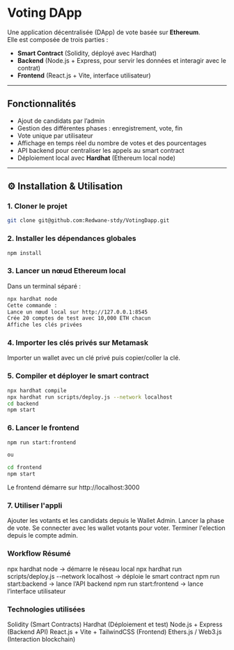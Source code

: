 # Voting DApp

Une application décentralisée (DApp) de vote basée sur **Ethereum**.  
Elle est composée de trois parties :
- **Smart Contract** (Solidity, déployé avec Hardhat)
- **Backend** (Node.js + Express, pour servir les données et interagir avec le contrat)
- **Frontend** (React.js + Vite, interface utilisateur)

---

## Fonctionnalités
- Ajout de candidats par l’admin
- Gestion des différentes phases : enregistrement, vote, fin
- Vote unique par utilisateur
- Affichage en temps réel du nombre de votes et des pourcentages
- API backend pour centraliser les appels au smart contract
- Déploiement local avec **Hardhat** (Ethereum local node)

---

## ⚙️ Installation & Utilisation

### 1. Cloner le projet
```bash
git clone git@github.com:Redwane-stdy/VotingDapp.git
```

### 2. Installer les dépendances globales
```bash
npm install
```

### 3. Lancer un nœud Ethereum local
Dans un terminal séparé :
```bash
npx hardhat node
Cette commande :
Lance un nœud local sur http://127.0.0.1:8545
Crée 20 comptes de test avec 10,000 ETH chacun
Affiche les clés privées
```

### 4. Importer les clés privés sur Metamask

Importer un wallet avec un clé privé puis copier/coller la clé.

### 5. Compiler et déployer le smart contract
```bash
npx hardhat compile
npx hardhat run scripts/deploy.js --network localhost
cd backend
npm start
```

### 6. Lancer le frontend

```bash
npm run start:frontend

ou

cd frontend
npm start
```

Le frontend démarre sur http://localhost:3000

### 7. Utiliser l'appli

Ajouter les votants et les candidats depuis le Wallet Admin.
Lancer la phase de vote.
Se connecter avec les wallet votants pour voter.
Terminer l'election depuis le compte admin.



### Workflow Résumé
npx hardhat node → démarre le réseau local
npx hardhat run scripts/deploy.js --network localhost → déploie le smart contract
npm run start:backend → lance l’API backend
npm run start:frontend → lance l’interface utilisateur

### Technologies utilisées
Solidity (Smart Contracts)
Hardhat (Déploiement et test)
Node.js + Express (Backend API)
React.js + Vite + TailwindCSS (Frontend)
Ethers.js / Web3.js (Interaction blockchain)